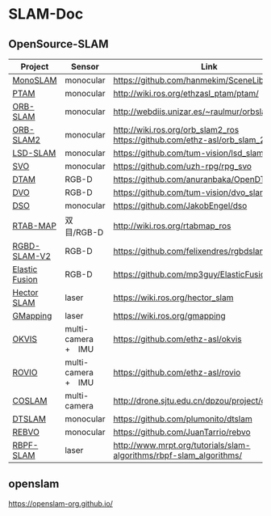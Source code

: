# SLAM-Doc


## OpenSource-SLAM
| Project | Sensor | Link | 
| ------------  | -------- | --- | 
| [MonoSLAM](https://github.com/hanmekim/SceneLib2) | monocular | https://github.com/hanmekim/SceneLib2 |  |
| [PTAM](https://www.robots.ox.ac.uk/~gk/PTAM) | monocular | http://wiki.ros.org/ethzasl_ptam/ptam/ |
| [ORB-SLAM](http://webdiis.unizar.es/~raulmur/orbslam) | monocular | http://webdiis.unizar.es/~raulmur/orbslam |
| [ORB-SLAM2](https://github.com/raulmur/ORB_SLAM2) | monocular | http://wiki.ros.org/orb_slam2_ros https://github.com/ethz-asl/orb_slam_2_ros |
| [LSD-SLAM](https://github.com/tum-vision/lsd_slam) | monocular | https://github.com/tum-vision/lsd_slam |
| [SVO](https://github.com/uzh-rpg/rpg_svo) | monocular | https://github.com/uzh-rpg/rpg_svo |
| [DTAM](https://github.com/anuranbaka/OpenDTAM) | RGB-D | https://github.com/anuranbaka/OpenDTAM | 
| [DVO](https://github.com/tum-vision/dvo_slam) | RGB-D | https://github.com/tum-vision/dvo_slam |
| [DSO](https://github.com/JakobEngel/dso) | monocular | https://github.com/JakobEngel/dso |
| [RTAB-MAP](https://github.com/introlab/rtabmap) | 双目/RGB-D | http://wiki.ros.org/rtabmap_ros |
| [RGBD-SLAM-V2](https://github.com/felixendres/rgbdslam_v2) | RGB-D | https://github.com/felixendres/rgbdslam_v2 |
| [Elastic Fusion](https://github.com/mp3guy/ElasticFusion) | RGB-D | https://github.com/mp3guy/ElasticFusion | 
| [Hector SLAM](https://wiki.ros.org/hector_slam) | laser | https://wiki.ros.org/hector_slam |
| [GMapping](https://wiki.ros.org/gmapping) | laser | https://wiki.ros.org/gmapping |
| [OKVIS](https://github.com/ethz-asl/okvis) | multi-camera　+　IMU | https://github.com/ethz-asl/okvis | 
| [ROVIO](https://github.com/ethz-asl/rovio) | multi-camera　+　IMU | https://github.com/ethz-asl/rovio | 
| [COSLAM](http://drone.sjtu.edu.cn/dpzou/project/coslam.php) | multi-camera | http://drone.sjtu.edu.cn/dpzou/project/coslam.php | 
| [DTSLAM](https://github.com/plumonito/dtslam) | monocular | https://github.com/plumonito/dtslam |
| [REBVO](https://github.com/JuanTarrio/rebvo) | monocular | https://github.com/JuanTarrio/rebvo | 
| [RBPF-SLAM](http://www.mrpt.org/tutorials/slam-algorithms/rbpf-slam_algorithms/) | laser | http://www.mrpt.org/tutorials/slam-algorithms/rbpf-slam_algorithms/ |


## openslam

https://openslam-org.github.io/
